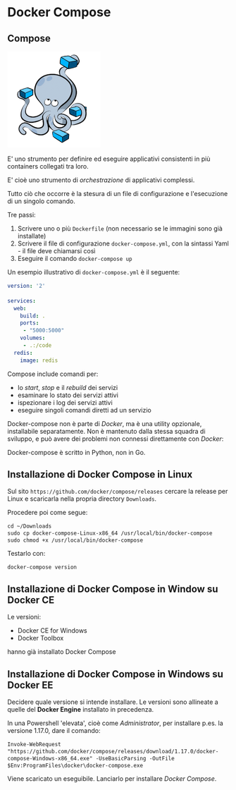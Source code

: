 # Docker Compose

## Compose

![Compose](../gitbook/images/compose01.png)

E' uno strumento per definire ed eseguire applicativi consistenti in più containers collegati tra loro.

E' cioè uno strumento di _orchestrazione_ di applicativi complessi.

Tutto ciò che occorre è la stesura di un file di configurazione e l'esecuzione di un singolo comando.

Tre passi:
1. Scrivere uno o più `Dockerfile` (non necessario se le immagini sono già installate)
2. Scrivere il file di configurazione `docker-compose.yml`, con la sintassi Yaml - il file deve chiamarsi così
3. Eseguire il comando `docker-compose up`

Un esempio illustrativo di `docker-compose.yml` è il seguente:
```yaml
version: '2'

services:
  web:
    build: .
    ports:
     - "5000:5000"
    volumes:
     - .:/code
  redis:
    image: redis
```

Compose include comandi per:
* lo _start_, _stop_ e il _rebuild_ dei servizi
* esaminare lo stato dei servizi attivi
* ispezionare i log dei servizi attivi
* eseguire singoli comandi diretti ad un servizio

Docker-compose non è parte di _Docker_, ma è una utility opzionale, installabile separatamente. Non è mantenuto dalla stessa squadra di sviluppo, e può avere dei problemi non connessi direttamente con _Docker_:

Docker-compose è scritto in Python, non in Go.

## Installazione di Docker Compose in Linux

Sul sito `https://github.com/docker/compose/releases` cercare la release per Linux e scaricarla nella propria directory `Downloads`.

Procedere poi come segue:
```
cd ~/Downloads
sudo cp docker-compose-Linux-x86_64 /usr/local/bin/docker-compose
sudo chmod +x /usr/local/bin/docker-compose
```

Testarlo con:
```
docker-compose version
```

## Installazione di Docker Compose in Window su Docker CE

Le versioni:
* Docker CE for Windows
* Docker Toolbox

hanno già installato Docker Compose

## Installazione di Docker Compose in Windows su Docker EE

Decidere quale versione si intende installare. Le versioni sono allineate a quelle del **Docker Engine** installato in precedenza.

In una Powershell 'elevata', cioè come _Administrator_, per installare p.es. la versione 1.17.0, dare il comando:
```
Invoke-WebRequest "https://github.com/docker/compose/releases/download/1.17.0/docker-compose-Windows-x86_64.exe" -UseBasicParsing -OutFile $Env:ProgramFiles\docker\docker-compose.exe
```

Viene scaricato un eseguibile. Lanciarlo per installare _Docker Compose_.
